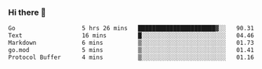 ### Hi there 👋

<!--
**yeya24/yeya24** is a ✨ _special_ ✨ repository because its `README.md` (this file) appears on your GitHub profile.

Here are some ideas to get you started:

- 🔭 I’m currently working on ...
- 🌱 I’m currently learning ...
- 👯 I’m looking to collaborate on ...
- 🤔 I’m looking for help with ...
- 💬 Ask me about ...
- 📫 How to reach me: ...
- 😄 Pronouns: ...
- ⚡ Fun fact: ...
-->

<!--START_SECTION:waka-->

```txt
Go                   5 hrs 26 mins   ██████████████████████▓░░   90.31 %
Text                 16 mins         █░░░░░░░░░░░░░░░░░░░░░░░░   04.46 %
Markdown             6 mins          ▒░░░░░░░░░░░░░░░░░░░░░░░░   01.73 %
go.mod               5 mins          ▒░░░░░░░░░░░░░░░░░░░░░░░░   01.41 %
Protocol Buffer      4 mins          ▒░░░░░░░░░░░░░░░░░░░░░░░░   01.16 %
```

<!--END_SECTION:waka-->
